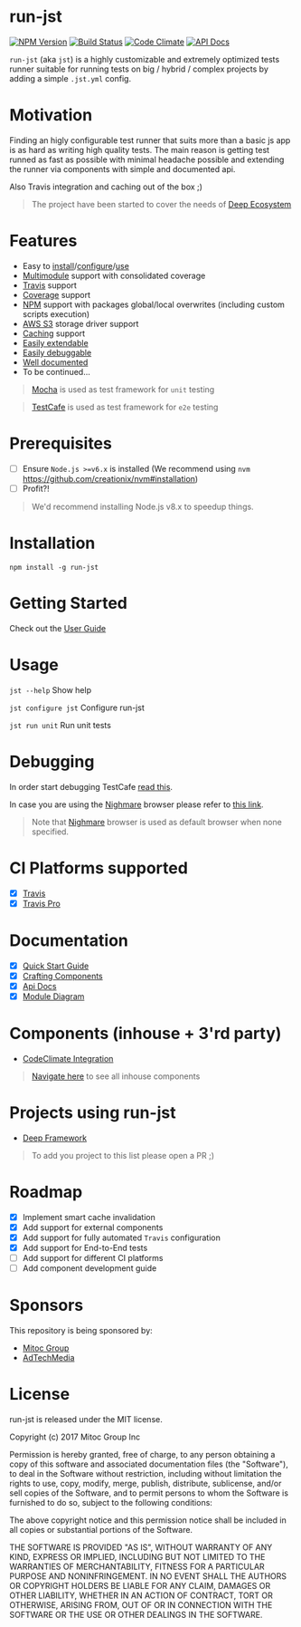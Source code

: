 run-jst
========

[![NPM Version](https://img.shields.io/npm/v/run-jst.svg?maxAge=0)](https://npmjs.org/package/run-jst)
[![Build Status](https://travis-ci.org/MitocGroup/run-jst.svg?branch=master&maxAge=0)](https://travis-ci.org/MitocGroup/run-jst)
[![Code Climate](https://codeclimate.com/github/MitocGroup/run-jst/badges/gpa.svg?maxAge=0)](https://codeclimate.com/github/MitocGroup/run-jst)
[![API Docs](https://mitocgroup.github.io/run-jst/api/badge.svg?maxAge=0)](https://mitocgroup.github.io/run-jst/api/)

`run-jst` (aka `jst`) is a highly customizable and extremely optimized tests runner
suitable for running tests on big / hybrid / complex projects by adding a simple `.jst.yml` config.

# Motivation

Finding an higly configurable test runner that suits more than a basic js app
is as hard as writing high quality tests. The main reason is getting test runned as fast as possible
with minimal headache possible and extending the runner via components with simple and documented api.

Also Travis integration and caching out of the box ;)

> The project have been started to cover the needs of [Deep Ecosystem](https://github.com/MitocGroup/deep-framework)

# Features

- Easy to [install](https://github.com/MitocGroup/run-jst#installation)/[configure](https://github.com/MitocGroup/run-jst/blob/master/docs/guide.md#configuring-github-project)/[use](https://github.com/MitocGroup/run-jst#usage)
- [Multimodule](https://github.com/MitocGroup/deep-framework/blob/master/.jst.yml#L58) support with consolidated coverage
- [Travis](https://travis-ci.org) support
- [Coverage](https://istanbul.js.org) support
- [NPM](https://www.npmjs.com) support with packages global/local overwrites (including custom scripts execution)
- [AWS S3](https://aws.amazon.com/s3/) storage driver support
- [Caching](https://github.com/MitocGroup/run-jst/blob/master/bin/templates/.jst.yml#L10) support
- [Easily extendable](https://github.com/MitocGroup/run-jst#components-inhouse--3rd-party)
- [Easily debuggable](https://github.com/MitocGroup/run-jst#debugging)
- [Well documented](https://github.com/MitocGroup/run-jst#documentation)
- To be continued...

> [Mocha](http://mochajs.org) is used as test framework for `unit` testing

> [TestCafe](https://devexpress.github.io/testcafe/) is used as test framework for `e2e` testing

# Prerequisites

- [ ] Ensure `Node.js >=v6.x` is installed (We recommend using `nvm` https://github.com/creationix/nvm#installation)
- [ ] Profit?!

> We'd recommend installing Node.js v8.x to speedup things.

# Installation

`npm install -g run-jst`

# Getting Started

Check out the [User Guide](https://github.com/MitocGroup/run-jst/blob/master/docs/guide.md#configuring-github-project)

# Usage

`jst --help` Show help

`jst configure jst` Configure run-jst

`jst run unit` Run unit tests

# Debugging

In order start debugging TestCafe [read this](http://devexpress.github.io/testcafe/documentation/test-api/debugging.html).

In case you are using the [Nighmare](https://github.com/ryx/testcafe-browser-provider-nightmare) browser please refer to [this link](https://github.com/ryx/testcafe-browser-provider-nightmare#debugging).

> Note that [Nighmare](https://github.com/ryx/testcafe-browser-provider-nightmare) browser is used as default browser when none specified.

# CI Platforms supported

- [x] [Travis](https://travis-ci.org)
- [x] [Travis Pro](https://travis-ci.com)

# Documentation

- [x] [Quick Start Guide](https://github.com/MitocGroup/run-jst/blob/master/docs/guide.md)
- [x] [Crafting Components](https://github.com/MitocGroup/run-jst/blob/master/docs/component-guide.md)
- [x] [Api Docs](https://mitocgroup.github.io/run-jst/api/identifiers.html)
- [x] [Module Diagram](https://mitocgroup.github.io/run-jst/module-diagram.html)

# Components (inhouse + 3'rd party)

- [CodeClimate Integration](https://github.com/MitocGroup/run-jst/blob/master/components/codeclimate/README.md)

> [Navigate here](https://github.com/MitocGroup/run-jst/tree/master/components) to see all inhouse components

# Projects using run-jst

- [Deep Framework](https://github.com/MitocGroup/deep-framework)

> To add you project to this list please open a PR ;)

# Roadmap

- [x] Implement smart cache invalidation
- [x] Add support for external components
- [x] Add support for fully automated `Travis` configuration 
- [x] Add support for End-to-End tests
- [ ] Add support for different CI platforms
- [ ] Add component development guide

# Sponsors

This repository is being sponsored by:

- [Mitoc Group](https://www.mitocgroup.com)
- [AdTechMedia](https://www.adtechmedia.io)

# License

run-jst is released under the MIT license.

Copyright (c) 2017 Mitoc Group Inc

Permission is hereby granted, free of charge, to any person obtaining a copy
of this software and associated documentation files (the "Software"), to deal
in the Software without restriction, including without limitation the rights
to use, copy, modify, merge, publish, distribute, sublicense, and/or sell
copies of the Software, and to permit persons to whom the Software is
furnished to do so, subject to the following conditions:

The above copyright notice and this permission notice shall be included in all
copies or substantial portions of the Software.

THE SOFTWARE IS PROVIDED "AS IS", WITHOUT WARRANTY OF ANY KIND, EXPRESS OR
IMPLIED, INCLUDING BUT NOT LIMITED TO THE WARRANTIES OF MERCHANTABILITY,
FITNESS FOR A PARTICULAR PURPOSE AND NONINFRINGEMENT. IN NO EVENT SHALL THE
AUTHORS OR COPYRIGHT HOLDERS BE LIABLE FOR ANY CLAIM, DAMAGES OR OTHER
LIABILITY, WHETHER IN AN ACTION OF CONTRACT, TORT OR OTHERWISE, ARISING FROM,
OUT OF OR IN CONNECTION WITH THE SOFTWARE OR THE USE OR OTHER DEALINGS IN THE
SOFTWARE.

